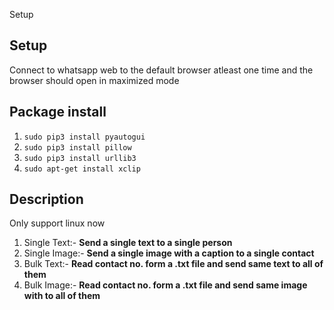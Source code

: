 Setup

## Setup

Connect to whatsapp web to the default browser atleast one time and the browser should open in maximized mode

## Package install

1. ``sudo pip3 install pyautogui``
2. ``sudo pip3 install pillow``
3. ``sudo pip3 install urllib3``
4. ``sudo apt-get install xclip``


##	Description

Only support linux now

1. Single Text:- **Send a single text to a single person** 
2. Single Image:- **Send a single image with a caption to a single contact**
3. Bulk Text:- **Read contact no. form a .txt file and send same text to all of them**
4. Bulk Image:- **Read contact no. form a .txt file and send same image with to all of them**